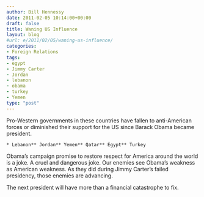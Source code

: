 ```yaml
---
author: Bill Hennessy
date: 2011-02-05 10:14:00+00:00
draft: false
title: Waning US Influence
layout: blog
#url: e/2011/02/05/waning-us-influence/
categories:
- Foreign Relations
tags:
- egypt
- Jimmy Carter
- Jordan
- lebanon
- obama
- turkey
- Yemen
type: "post"
---
```


Pro-Western governments in these countries have fallen to anti-American forces or diminished their support for the US since Barack Obama became president.

 

    * Lebanon** Jordan** Yemen** Qatar** Egypt** Turkey  

Obama’s campaign promise to restore respect for America around the world is a joke. A cruel and dangerous joke. Our enemies see Obama’s weakness as American weakness. As they did during Jimmy Carter’s failed presidency, those enemies are advancing. 

 

The next president will have more than a financial catastrophe to fix.
